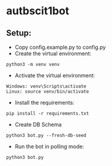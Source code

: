 # autbscit1bot

## Setup:
* Copy config.example.py to config.py  
* Create the virtual environment:  
```
python3 -m venv venv
```
* Activate the virtual environment:  
```
Windows: venv\Scripts\activate
Linux: source venv/bin/activate
```
* Install the requirements:  
```
pip install -r requirements.txt
```
* Create DB Schema  
```
python3 bot.py --fresh-db-seed
```
* Run the bot in polling mode:  
```
python3 bot.py
```
